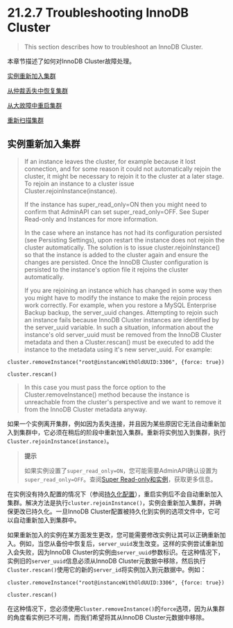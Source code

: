 # 21.2.7 Troubleshooting InnoDB Cluster
>This section describes how to troubleshoot an InnoDB Cluster.

本章节描述了如何对InnoDB Cluster故障处理。

[实例重新加入集群](#实例重新加入集群)

[从仲裁丢失中恢复集群](#从仲裁丢失中恢复集群)

[从大故障中重启集群](#从大故障中重启集群)

[重新扫描集群](#重新扫描集群)

## 实例重新加入集群
>If an instance leaves the cluster, for example because it lost connection, and for some reason it could not automatically rejoin the cluster, it might be necessary to rejoin it to the cluster at a later stage. To rejoin an instance to a cluster issue Cluster.rejoinInstance(instance).
>
>If the instance has super_read_only=ON then you might need to confirm that AdminAPI can set super_read_only=OFF. See Super Read-only and Instances for more information.
>
>In the case where an instance has not had its configuration persisted (see Persisting Settings), upon restart the instance does not rejoin the cluster automatically. The solution is to issue cluster.rejoinInstance() so that the instance is added to the cluster again and ensure the changes are persisted. Once the InnoDB Cluster configuration is persisted to the instance's option file it rejoins the cluster automatically.
>
>If you are rejoining an instance which has changed in some way then you might have to modify the instance to make the rejoin process work correctly. For example, when you restore a MySQL Enterprise Backup backup, the server_uuid changes. Attempting to rejoin such an instance fails because InnoDB Cluster instances are identified by the server_uuid variable. In such a situation, information about the instance's old server_uuid must be removed from the InnoDB Cluster metadata and then a Cluster.rescan() must be executed to add the instance to the metadata using it's new server_uuid. For example:
```
cluster.removeInstance("root@instanceWithOldUUID:3306", {force: true})

cluster.rescan()
```
>In this case you must pass the force option to the Cluster.removeInstance() method because the instance is unreachable from the cluster's perspective and we want to remove it from the InnoDB Cluster metadata anyway.

如果一个实例离开集群，例如因为丢失连接，并且因为某些原因它无法自动重新加入到集群中，它必须在稍后的阶段中重新加入集群。重新将实例加入到集群，执行`Cluster.rejoinInstance(instance)`。

>**提示**
>
>如果实例设置了`super_read_only=ON`，您可能需要AdminAPI确认设置为`super_read_only=OFF`。查阅[Super Read-only和实例](https://dev.mysql.com/doc/refman/8.0/en/innodb-cluster-tips.html#super-read-only-on-instance)，获取更多信息。

在实例没有持久配置的情况下（参阅[持久化配置](https://dev.mysql.com/doc/refman/8.0/en/admin-api-overview.html#admin-api-persisting-settings)），重启实例后不会自动重新加入集群。解决方法是执行`cluster.rejoinInstance()`，实例会重新加入集群，并确保更改已持久化。一旦InnoDB Cluster配置被持久化到实例的选项文件中，它可以自动重新加入到集群中。

如果重新加入的实例在某方面发生更改，您可能需要修改实例让其可以正确重新加入。例如，当您从备份中恢复后，`server_uuid`发生改变。这样的实例尝试重新加入会失败，因为InnoDB Cluster的实例由`server_uuid`参数标识。在这种情况下，实例旧的`server_uuid`信息必须从InnoDB Cluster元数据中移除，然后执行`Cluster.rescan()`使用它的新的`server_id`将实例加入到元数据中。例如：
```
cluster.removeInstance("root@instanceWithOldUUID:3306", {force: true})

cluster.rescan()
```
在这种情况下，您必须使用`Cluster.removeInstance()`的`force`选项，因为从集群的角度看实例已不可用，而我们希望将其从InnoDB Cluster元数据中移除。
